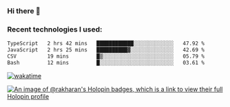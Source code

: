 ### Hi there 👋

### Recent technologies I used:
<!--START_SECTION:waka-->

```txt
TypeScript   2 hrs 42 mins   ████████████░░░░░░░░░░░░░   47.92 %
JavaScript   2 hrs 25 mins   ██████████▓░░░░░░░░░░░░░░   42.69 %
CSV          19 mins         █▒░░░░░░░░░░░░░░░░░░░░░░░   05.79 %
Bash         12 mins         █░░░░░░░░░░░░░░░░░░░░░░░░   03.61 %
```

<!--END_SECTION:waka-->
[![wakatime](https://wakatime.com/badge/user/fe50d444-0cee-4d14-a0b3-b9e8509eb4d0.svg)](https://wakatime.com/@fe50d444-0cee-4d14-a0b3-b9e8509eb4d0)

[![An image of @rakharan's Holopin badges, which is a link to view their full Holopin profile](https://holopin.me/rakharan)](https://holopin.io/@rakharan)
